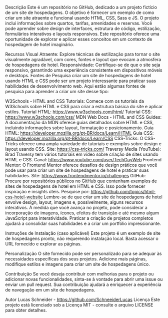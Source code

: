 Descrição
Este é um repositório no GitHub, dedicado a um projeto fictício de um site de hospedagens. O objetivo é fornecer um exemplo de como criar um site atraente e funcional usando HTML, CSS, Sass e JS. O projeto inclui informações sobre quartos, tarifas, amenidades e reservas. Você pode aprender sobre design de interfaces, estrutura de código, estilização, formulários interativos e layouts responsivos. Este repositório oferece uma oportunidade de explorar e aplicar esses conceitos em um contexto de hospedagem de hotel imaginário.

Recursos
Visual Atraente: Explore técnicas de estilização para tornar o site visualmente agradável, com cores, fontes e layout que evocam a atmosfera de hospedagens de hotel.
Responsividade: Certifique-se de que o site seja responsivo, garantindo uma experiência consistente em dispositivos móveis e desktops.
Fontes de Pesquisa
criar um site de hospedagens de hotel usando HTML e CSS pode ser um projeto interessante para praticar suas habilidades de desenvolvimento web. Aqui estão algumas fontes de pesquisa para aprender a criar um site desse tipo:

W3Schools - HTML and CSS Tutorials: Comece com os tutoriais da W3Schools sobre HTML e CSS para criar a estrutura básica do site e aplicar estilos. Tutorial HTML: https://www.w3schools.com/html/ Tutorial CSS: https://www.w3schools.com/css/
MDN Web Docs - HTML and CSS Guides: A documentação da MDN oferece guias detalhados sobre HTML e CSS, incluindo informações sobre layout, formatação e posicionamento. Guia HTML: https://developer.mozilla.org/pt-BR/docs/Learn/HTML Guia CSS: https://developer.mozilla.org/pt-BR/docs/Learn/CSS
CSS-Tricks: O CSS-Tricks oferece uma ampla variedade de tutoriais e exemplos sobre design e layout usando CSS. Site: https://css-tricks.com/
Traversy Media (YouTube): Brad Traversy tem vários tutoriais em vídeo sobre criação de sites usando HTML e CSS. Canal: https://www.youtube.com/user/TechGuyWeb
Frontend Mentor: O Frontend Mentor oferece desafios de design práticos que você pode usar para criar um site de hospedagens de hotel e praticar suas habilidades. Site: https://www.frontendmentor.io/challenges
GitHub: Procure por repositórios públicos no GitHub que contenham exemplos de sites de hospedagens de hotel em HTML e CSS. Isso pode fornecer inspiração e insights úteis. Pesquise por: https://github.com/topics/html-css-hotel-website
Lembre-se de que criar um site de hospedagens de hotel envolve design, layout, imagens e, possivelmente, alguns recursos interativos. À medida que você avança no projeto, pode considerar a incorporação de imagens, ícones, efeitos de transição e até mesmo algum JavaScript para interatividade. Praticar a criação de projetos completos ajudará a consolidar suas habilidades e a criar um portfólio impressionante.

Instruções de Instalação (caso aplicável)
Este projeto é um exemplo de site de hospedagens pronto, não requerendo instalação local. Basta acessar o URL fornecido e explorar as páginas.

Personalização
O site fornecido pode ser personalizado para se adequar às necessidades específicas dos seus projetos. Adicione mais páginas, modifique estilos e imagens para criar um site de hospedagens único.

Contribuição
Se você deseja contribuir com melhorias para o projeto ou adicionar novas funcionalidades, sinta-se à vontade para abrir uma issue ou enviar um pull request. Sua contribuição ajudará a enriquecer a experiência de navegação em um site de hospedagens.

Autor
Lucas Schneider - https://github.com/SchneeiderLucas
Licença
Este projeto está licenciado sob a Licença MIT - consulte o arquivo LICENSE para obter detalhes.
